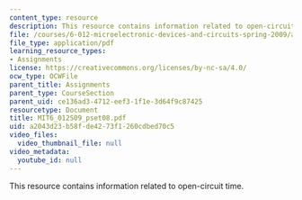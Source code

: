 ```yaml
---
content_type: resource
description: This resource contains information related to open-circuit time.
file: /courses/6-012-microelectronic-devices-and-circuits-spring-2009/a2043d23b58fde4273f1260cdbed70c5_MIT6_012S09_pset08.pdf
file_type: application/pdf
learning_resource_types:
- Assignments
license: https://creativecommons.org/licenses/by-nc-sa/4.0/
ocw_type: OCWFile
parent_title: Assignments
parent_type: CourseSection
parent_uid: ce136ad3-4712-eef3-1f1e-3d64f9c87425
resourcetype: Document
title: MIT6_012S09_pset08.pdf
uid: a2043d23-b58f-de42-73f1-260cdbed70c5
video_files:
  video_thumbnail_file: null
video_metadata:
  youtube_id: null
---
```

This resource contains information related to open-circuit time.